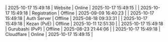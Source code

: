 | 2025-10-17 15:49:18 | Website | Online | 2025-10-17 15:49:15 |
| 2025-10-17 15:49:18 | Registration | Offline | 2025-09-09 16:40:23 |
| 2025-10-17 15:49:18 | Auth Server | Offline | 2025-08-18 09:33:31 |
| 2025-10-17 15:49:18 | Kezan (PvE) | Offline | 2025-10-11 12:51:30 |
| 2025-10-17 15:49:18 | Gurubashi (PvP) | Offline | 2025-08-23 21:44:06 |
| 2025-10-17 15:49:18 | Cloudflare | Online | 2025-10-17 15:49:15 |
